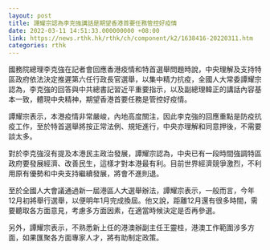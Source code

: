 ```yaml
---
layout: post
title: 譚耀宗認為李克強講話是期望香港首要任務管控好疫情
date: 2022-03-11 14:51:33.000000000 +08:00
link: https://news.rthk.hk/rthk/ch/component/k2/1638416-20220311.htm
categories: rthk
---
```


國務院總理李克強在記者會回應香港疫情和特首選舉問題時說，中央理解及支持特區政府依法決定推遲第六任行政長官選舉，以集中精力抗疫，全國人大常委譚耀宗認為，李克強的回答與中共總書記習近平重要指示，以及副總理韓正的講話內容基本一致，體現中央精神，期望香港首要任務是管控好疫情。

譚耀宗表示，本港疫情非常嚴峻，內地高度關注，因此李克強的回應重點是防疫抗疫工作，至於特首選舉將按正常法例、規矩進行，中央亦理解和同意押後，不需要談太多。

對於李克強沒有提及本港民主政治發展，譚耀宗認為，中央已有一段時間強調特區政府要發展經濟、改善民生，這樣才對本港最有利。目前世界經濟競爭激烈，不利用原有優勢和中央支持繼續發展，將會不進則退。

至於全國人大會議通過新一屆港區人大選舉辦法，譚耀宗表示，一般而言，今年12月初將舉行選舉，以便明年1月完成換屆。他又說，距離12月還有很多時間，需要聽取各方面意見，考慮多方面因素，在適當時候決定是否再參選。

另外，譚耀宗表示，不熟悉新上任的港澳辦副主任王靈桂，港澳工作範圍涉多方面，如果匯聚各方面專家人才，將有助制定政策。
